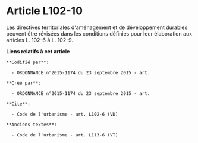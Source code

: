 # Article L102-10

Les directives territoriales d'aménagement et de développement durables peuvent être révisées dans les conditions définies
pour leur élaboration aux articles L. 102-6 à L. 102-9.

**Liens relatifs à cet article**

	**Codifié par**:

	  - ORDONNANCE n°2015-1174 du 23 septembre 2015 - art.

	**Créé par**:

	  - ORDONNANCE n°2015-1174 du 23 septembre 2015 - art.

	**Cite**:

	  - Code de l'urbanisme - art. L102-6 (VD)

	**Anciens textes**:

	  - Code de l'urbanisme - art. L113-6 (VT)
